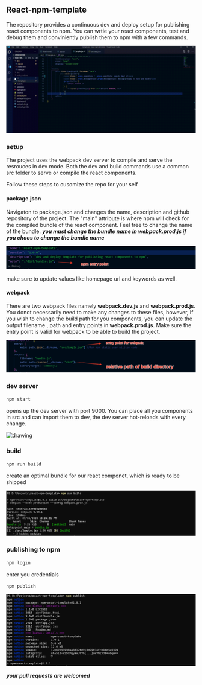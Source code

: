 ## React-npm-template

The repository provides a continuous dev and deploy setup for publishing react components to npm. You can wrtie your react components, test and debug them and conviniently publish them to npm with a few commands.

<img src="./assets/npm-react.gif" alt="drawing" width="800"/>


### setup

The project uses the webpack dev server to compile and serve the resrouces in dev mode. Both the dev and build commands use a common src folder to serve or compile the react components.

Follow these steps to cusomize the repo for your self

#### package.json

Navigaton to package.json and changes the name, description and github repository of the project. The "main" attribute is where npm will check for the compiled bundle of the react component. Feel free to change the name of the bundle.
***you must change the bundle name in webpack.prod.js if you choos to change the bundle name***

<img src="./assets/npm-entry-point.png" alt="drawing"/>

make sure to update values like homepage url and keywords as well.


#### webpack

There are two webpack files namely **webpack.dev.js** and **webpack.prod.js**. You donot necessarily need to make any changes to these files, however, If you wish to change the build path for you components, you can update the output filename , path and entry points in **webpack.prod.js**. Make sure the entry point is valid for webpack to be able to build the project.

<img src="./assets/webpack.png" alt="drawing"/>

### dev server

```js
npm start
````
opens up the dev server with port 9000. You can place all you components in src and can import them to dev, the dev server hot-reloads with every change.

<img src="./assets/start.png" alt="drawing"/>


### build

```js
npm run build
```
create an optimal bundle for our react componet, which is ready to be shipped

<img src="./assets/build.png" alt="drawing"/>

### publishing to npm

```js
npm login
```
enter you credentials 

```js
npm publish
```
<img src="./assets/publish.png" alt="drawing"/>


*****your pull requests are welcomed*****

